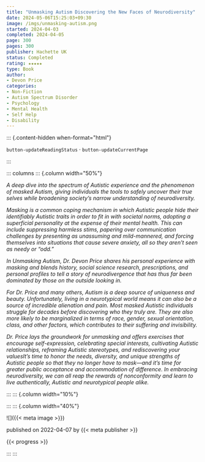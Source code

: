 ```yaml
---
title: "Unmasking Autism Discovering the New Faces of Neurodiversity"
date: 2024-05-06T15:25:03+09:30
image: /imgs/unmasking-autism.png
started: 2024-04-03
completed: 2024-04-05
page: 300
pages: 300
publisher: Hachette UK
status: Completed
rating: ★★★★★
type: Book
author: 
- Devon Price
categories:
- Non-Fiction
- Autism Spectrum Disorder
- Psychology
- Mental Health
- Self Help
- Disability
---
```


::: {.content-hidden when-format="html"}

`button-updateReadingStatus`  · `button-updateCurrentPage`

:::

::: columns
::: {.column width="50%"}

*A deep dive into the spectrum of Autistic experience and the phenomenon of masked Autism, giving individuals the tools to safely uncover their true selves while broadening society’s narrow understanding of neurodiversity.*

*Masking is a common coping mechanism in which Autistic people hide their identifiably Autistic traits in order to fit in with societal norms, adopting a superficial personality at the expense of their mental health. This can include suppressing harmless stims, papering over communication challenges by presenting as unassuming and mild-mannered, and forcing themselves into situations that cause severe anxiety, all so they aren’t seen as needy or “odd.”* 

*In Unmasking Autism, Dr. Devon Price shares his personal experience with masking and blends history, social science research, prescriptions, and personal profiles to tell a story of neurodivergence that has thus far been dominated by those on the outside looking in.*

*For Dr. Price and many others, Autism is a deep source of uniqueness and beauty. Unfortunately, living in a neurotypical world means it can also be a source of incredible alienation and pain. Most masked Autistic individuals struggle for decades before discovering who they truly are. They are also more likely to be marginalized in terms of race, gender, sexual orientation, class, and other factors, which contributes to their suffering and invisibility.*

*Dr. Price lays the groundwork for unmasking and offers exercises that encourage self-expression, celebrating special interests, cultivating Autistic relationships, reframing Autistic stereotypes, and rediscovering your valuesIt’s time to honor the needs, diversity, and unique strengths of Autistic people so that they no longer have to mask—and it’s time for greater public acceptance and accommodation of difference. In embracing neurodiversity, we can all reap the rewards of nonconformity and learn to live authentically, Autistic and neurotypical people alike.*

:::
::: {.column width="10%"}
<!-- empty column to create gap -->
:::
::: {.column width="40%"}

![]({{< meta image >}})

published on 2022-04-07 by {{< meta publisher >}}

{{< progress >}}

:::
:::
